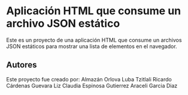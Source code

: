 # Aplicación HTML que consume un archivo JSON estático

Este es un proyecto de una aplicación HTML que consume un archivos JSON estáticos para mostrar una lista de elementos en el navegador.

## Autores

Este proyecto fue creado por:
Almazán Orlova Luba Tzitlali
Ricardo Cárdenas Guevara
Liz Claudia Espinosa Gutierrez
Araceli Garcia Diaz